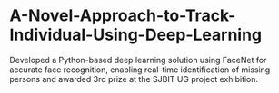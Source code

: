 # A-Novel-Approach-to-Track-Individual-Using-Deep-Learning
Developed a Python-based deep learning solution using FaceNet for accurate face recognition, enabling real-time identification of missing persons and awarded 3rd prize at the SJBIT UG project exhibition.
